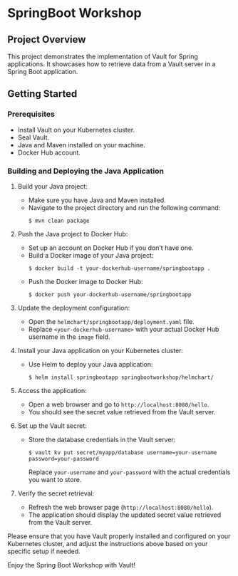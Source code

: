 # SpringBoot Workshop

## Project Overview
This project demonstrates the implementation of Vault for Spring applications. It showcases how to retrieve data from a Vault server in a Spring Boot application.

## Getting Started

### Prerequisites
- Install Vault on your Kubernetes cluster.
- Seal Vault.
- Java and Maven installed on your machine.
- Docker Hub account.

### Building and Deploying the Java Application

1. Build your Java project:
   - Make sure you have Java and Maven installed.
   - Navigate to the project directory and run the following command:
     ```
     $ mvn clean package
     ```

2. Push the Java project to Docker Hub:
   - Set up an account on Docker Hub if you don't have one.
   - Build a Docker image of your Java project:
     ```
     $ docker build -t your-dockerhub-username/springbootapp .
     ```
   - Push the Docker image to Docker Hub:
     ```
     $ docker push your-dockerhub-username/springbootapp
     ```

3. Update the deployment configuration:
   - Open the `helmchart/springbootapp/deployment.yaml` file.
   - Replace `<your-dockerhub-username>` with your actual Docker Hub username in the `image` field.

4. Install your Java application on your Kubernetes cluster:
   - Use Helm to deploy your Java application:
     ```
     $ helm install springbootapp springbootworkshop/helmchart/
     ```

5. Access the application:
   - Open a web browser and go to `http://localhost:8080/hello`.
   - You should see the secret value retrieved from the Vault server.

6. Set up the Vault secret:
   - Store the database credentials in the Vault server:
     ```
     $ vault kv put secret/myapp/database username=your-username password=your-password
     ```
     Replace `your-username` and `your-password` with the actual credentials you want to store.

7. Verify the secret retrieval:
   - Refresh the web browser page (`http://localhost:8080/hello`).
   - The application should display the updated secret value retrieved from the Vault server.

Please ensure that you have Vault properly installed and configured on your Kubernetes cluster, and adjust the instructions above based on your specific setup if needed.

Enjoy the Spring Boot Workshop with Vault!
